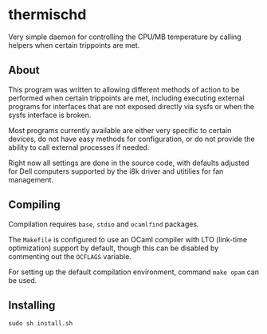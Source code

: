 # thermischd

Very simple daemon for controlling the CPU/MB temperature by calling helpers when certain trippoints are met.

## About

This program was written to allowing different methods of action to be performed when certain trippoints are met, including executing external programs for interfaces that are not exposed directly via sysfs or when the sysfs interface is broken.

Most programs currently available are either very specific to certain devices, do not have easy methods for configuration, or do not provide the ability to call external processes if needed.

Right now all settings are done in the source code, with defaults adjusted for Dell computers supported by the i8k driver and utitilies for fan management.

## Compiling

Compilation requires `base`, `stdio` and `ocamlfind` packages.

The `Makefile` is configured to use an OCaml compiler with LTO (link-time optimization) support by default, though this can be disabled by commenting out the `OCFLAGS` variable.

For setting up the default compilation environment, command `make opam` can be used.

## Installing

`sudo sh install.sh`

